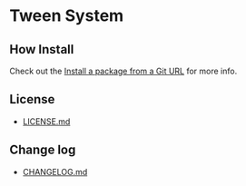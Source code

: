 # Tween System

## How Install

Check out the [Install a package from a Git URL](https://docs.unity3d.com/Manual/upm-ui-giturl.html) for more info.


## License

- [LICENSE.md](LICENSE.md)

## Change log

- [CHANGELOG.md](CHANGELOG.md)